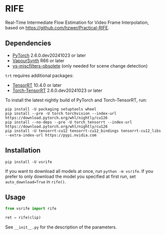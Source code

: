 # RIFE
Real-Time Intermediate Flow Estimation for Video Frame Interpolation, based on https://github.com/hzwer/Practical-RIFE.


## Dependencies
- [PyTorch](https://pytorch.org/get-started/) 2.6.0.dev20241023 or later
- [VapourSynth](http://www.vapoursynth.com/) R66 or later
- [vs-miscfilters-obsolete](https://github.com/vapoursynth/vs-miscfilters-obsolete) (only needed for scene change detection)

`trt` requires additional packages:
- [TensorRT](https://developer.nvidia.com/tensorrt) 10.4.0 or later
- [Torch-TensorRT](https://pytorch.org/TensorRT/) 2.6.0.dev20241023 or later

To install the latest nightly build of PyTorch and Torch-TensorRT, run:
```
pip install -U packaging setuptools wheel
pip install --pre -U torch torchvision --index-url https://download.pytorch.org/whl/nightly/cu126
pip install --no-deps --pre -U torch_tensorrt --index-url https://download.pytorch.org/whl/nightly/cu126
pip install -U tensorrt-cu12 tensorrt-cu12_bindings tensorrt-cu12_libs --extra-index-url https://pypi.nvidia.com
```


## Installation
```
pip install -U vsrife
```

If you want to download all models at once, run `python -m vsrife`.
If you prefer to only download the model you specified at first run, set `auto_download=True` in `rife()`.


## Usage
```python
from vsrife import rife

ret = rife(clip)
```

See `__init__.py` for the description of the parameters.
